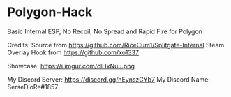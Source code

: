 # Polygon-Hack

Basic Internal ESP, No Recoil, No Spread and Rapid Fire for Polygon

Credits: Source from https://github.com/RiceCum1/Splitgate-Internal
         Steam Overlay Hook from https://github.com/xo1337
         

Showcase: https://i.imgur.com/clHxNuu.png

My Discord Server: https://discord.gg/hEynszCYb7
My Discord Name: SerseDioRe#1857

